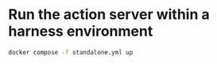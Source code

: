 # Run the action server within a harness environment

```sh
docker compose -f standalone.yml up
```
